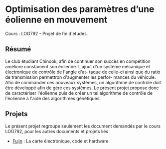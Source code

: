 Optimisation des paramètres d’une éolienne en mouvement
=======================================================

Cours : LOG792 - Projet de fin d'études.

Résumé
------

Le club étudiant Chinook, afin de continuer son succès en compétition améliore constament son éolienne. L'ajout d'un système mécanique et électronique de contrôle de l'angle d'at- taque de celle-ci ainsi que du ratio de transmission permettron d'augmenter les perfor- mances du véhicule. Afin de commander ces nouveaux systèmes, un algorithme de contrôle
doit être développé afin de géré ces systèmes. Le présent projet propose donc de caractériser l'éolienne puis de créer un tel algorithme de contrôle de l'éolienne à l'aide des algorithmes génétiques.

Projets
-------

Le présent projet regroupe seulement les document demandés par le cours LOG792, pour les autres documents et projets liés


- [Fujin](/pastjean/fujin) : La carte électronique, code et hardware

